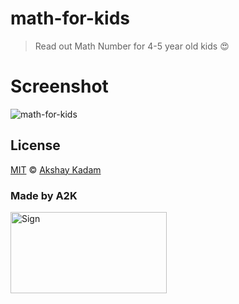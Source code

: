 # math-for-kids

> Read out Math Number for 4-5 year old kids :heart_eyes:

# Screenshot

![math-for-kids](http://imgur.com/U0riSS2.png)

## License

[MIT](LICENSE.md) © [Akshay Kadam](https://github.com/deadcoder0904)

### Made by A2K

<img src="http://imgur.com/jfmA33n.png" alt="Sign" width=250 height=130 />
